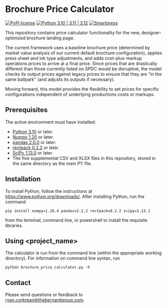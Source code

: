 # Brochure Price Calculator

[![PyPI license](https://img.shields.io/pypi/l/ansicolortags.svg)](https://pypi.python.org/pypi/ansicolortags/)
[![Python 3.10 | 3.11 | 3.12](https://img.shields.io/badge/python-3.10%20%7C%203.11%20%7C%203.12-orange
)](https://www.python.org/downloads/release/python-310/)
[![Smartpress](https://img.shields.io/badge/Smartpress-blue?style=for-the-badge&logo=surrealdb)](https://smartpress.com/)
<!--- ![Smartpress](https://img.shields.io/badge/Smartpress-blue.svg?logo=data:image/svg%2bxml;base64,) --->

This repository contains price calculator functionality for the new, designer-optimized brochure landing page.

The current framework uses a baseline brochure price (determined by market value analysis of our current default brochure configuration), applies press sheet and ink type adjustments, and adds cost-plus-markup operations prices to arrive at a final price. Since prices that are drastically different than those currently listed on SPDC would be disruptive, the model checks its output prices against legacy prices to ensure that they are "in the same ballpark" (and adjusts its outputs if necessary).

Moving forward, this model provides the flexibility to set prices for specific configurations independent of underlying productions costs or markups.


## Prerequisites

The active environment must have installed:
<!--- These are just example requirements. Add, duplicate or remove as required --->
* [Python 3.10](https://www.python.org/) or later.
* [Numpy 1.20](https://numpy.org/) or later.
* [pandas 2.0.0](https://pandas.pydata.org/) or later.
* [rectpack 0.2.2](https://github.com/secnot/rectpack) or later.
* [SciPy 1.13.0](https://scipy.org/) or later.
* The five supplemental CSV and XLSX files in this repository, stored in the same directory as the main PY file.

## Installation

To install Python, follow the instructions at https://www.python.org/downloads/. After installing Python, run the command

```
pip install numpy=1.26.4 pandas=2.2.2 rectpack=0.2.2 scipy=1.13.1
```
from the terminal, command line, or powershell to install the requisite libraries.

## Using <project_name>

The calculator is run from the command line (within the appropriate working directory). For information on command line syntax, run

```
python brochure_price_calculator.py -h
```

## Contact

Please send questions or feedback to <ryan.corkrean@thebernardgroup.com>.
